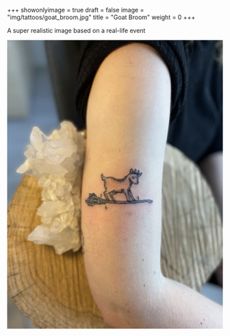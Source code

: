 +++
showonlyimage = true
draft = false
image = "img/tattoos/goat_broom.jpg"
title = "Goat Broom"
weight = 0
+++

A super realistic image based on a real-life event

![image](/img/tattoos/goat_broom.jpg)
